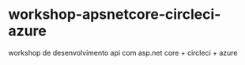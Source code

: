 # workshop-apsnetcore-circleci-azure
workshop de desenvolvimento api com asp.net core + circleci + azure
